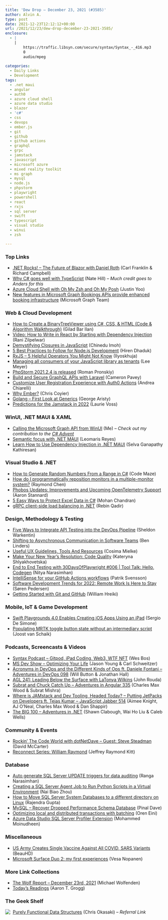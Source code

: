 ```yaml
---
title: 'Dew Drop – December 23, 2021 (#3585)'
author: Alvin A.
type: post
date: 2021-12-23T12:12:12+00:00
url: /2021/12/23/dew-drop-december-23-2021-3585/
enclosure:
  - |
    |
        https://traffic.libsyn.com/secure/syntax/Syntax_-_416.mp3
        0
        audio/mpeg
        
categories:
  - Daily Links
  - Development
tags:
  - .net maui
  - angular
  - auth0
  - azure cloud shell
  - azure data studio
  - blazor
  - 'c#'
  - css
  - devops
  - ember.js
  - git
  - github
  - github actions
  - graphql
  - grpc
  - jamstack
  - javascript
  - microsoft azure
  - mixed reality toolkit
  - ms graph
  - mysql
  - node.js
  - phpstorm
  - playwright
  - powershell
  - react
  - rxjs
  - sql server
  - swift
  - typescript
  - visual studio
  - winui
  - zsh

---
```

### <a name="top"></a>Top Links

  * <a href="http://www.dotnetrocks.com/default.aspx?ShowNum=1771" target="_blank" rel="noopener">.NET Rocks! &#8211; The Future of Blazor with Daniel Roth</a> (Carl Franklin & Richard Campbell)
  * <a href="https://nate.org/csharp-and-typescript" target="_blank" rel="noopener">Why C# goes well with TypeScript</a> (Nate Hill) _&#8211; Much credit goes to Anders for this_
  * <a href="https://techcommunity.microsoft.com/t5/apps-on-azure-blog/azure-cloud-shell-with-oh-my-zsh-and-oh-my-posh/ba-p/3042284?WT.mc_id=DOP-MVP-4025064" target="_blank" rel="noopener">Azure Cloud Shell with Oh My Zsh and Oh My Posh</a> (Justin Yoo)
  * <a href="https://devblogs.microsoft.com/microsoft365dev/new-features-in-microsoft-graph-bookings-apis-provide-enhanced-booking-infrastructure/?WT.mc_id=DOP-MVP-4025064" target="_blank" rel="noopener">New features in Microsoft Graph Bookings APIs provide enhanced booking infrastructure</a> (Microsoft Graph Team)



### <a name="web"></a>Web & Cloud Development

  * <a href="https://www.freecodecamp.org/news/binarytreeviewer-with-c-c-css-html-by-gilad-bar-ilan/" target="_blank" rel="noopener">How to Create a BinaryTreeViewer using C#, CSS, & HTML (Code & Algorithm Walkthrough)</a> (Gilad Bar Ilan)
  * <a href="https://8thlight.com/blog/8th-light/2021/12/21/8lu-react-with-dependency-injection.html" target="_blank" rel="noopener">Video: How to Write in React by Starting with Dependency Injection</a> (Rani Zilpelwar)
  * <a href="https://www.telerik.com/blogs/demystifying-closures-javascript" target="_blank" rel="noopener">Demystifying Closures in JavaScript</a> (Chinedu Imoh)
  * <a href="https://hackernoon.com/5-best-practices-to-follow-for-nodejs-development?source=rss" target="_blank" rel="noopener">5 Best Practices to Follow for Node.js Development</a> (Hiren Dhaduk)
  * <a href="https://hackernoon.com/rxjs-5-helpful-operators-you-might-not-know?source=rss" target="_blank" rel="noopener">RxJS &#8211; 5 Helpful Operators You Might Not Know</a> (Ilyoskhuja)
  * <a href="https://octopus.com/blog/javacript-library-users-as-tenants" target="_blank" rel="noopener">Managing all consumers of your JavaScript library as tenants</a> (Lee Meyer)
  * <a href="https://blog.jetbrains.com/phpstorm/2021/12/phpstorm-2021-2-4-is-released/" target="_blank" rel="noopener">PhpStorm 2021.2.4 is released</a> (Roman Pronskiy)
  * <a href="https://developer.okta.com/blog/2021/12/22/graphql-laravel" target="_blank" rel="noopener">Build and Secure GraphQL APIs with Laravel</a> (Cameron Pavey)
  * <a href="https://auth0.com/blog/customize-user-registration-experience-with-auth0-actions/" target="_blank" rel="noopener">Customize User Registration Experience with Auth0 Actions</a> (Andrea Chiarelli)
  * <a href="https://css-tricks.com/why-ember/" target="_blank" rel="noopener">Why Ember?</a> (Chris Coyier)
  * <a href="https://dzone.com/articles/golang-first-look-at-generics" target="_blank" rel="noopener">Golang &#8211; First Look at Generics</a> (George Aristy)
  * <a href="https://thenewstack.io/predictions-for-the-jamstack-in-2022/" target="_blank" rel="noopener">Predictions for the Jamstack in 2022</a> (Laurie Voss)



### <a name="silverlight"></a>WinUI, .NET MAUI & XAML

  * <a href="https://morningdew-bpc6g3a0fgaxdxcu.eastus2-01.azurewebsites.net/2021/12/23/calling-the-microsoft-graph-api-from-winui/" target="_blank" rel="noopener">Calling the Microsoft Graph API from WinUI</a> (Me) _&#8211; Check out my contribution to the_ <a href="https://www.csadvent.christmas/" target="_blank" rel="noopener"><em>C# Advent</em></a>
  * <a href="https://askxammy.com/semantic-focus-with-net-maui/" target="_blank" rel="noopener">Semantic focus with .NET MAUI</a> (Leomaris Reyes)
  * <a href="https://www.syncfusion.com/blogs/post/learn-how-to-use-dependency-injection-in-net-maui.aspx" target="_blank" rel="noopener">Learn How to Use Dependency Injection in .NET MAUI</a> (Selva Ganapathy Kathiresan)



### <a name="dotnet"></a>Visual Studio & .NET

  * <a href="https://code-maze.com/csharp-generate-random-numbers-range/" target="_blank" rel="noopener">How to Generate Random Numbers From a Range in C#</a> (Code Maze)
  * <a href="https://devblogs.microsoft.com/oldnewthing/20211222-00/?p=106048" target="_blank" rel="noopener">How do I programmatically reposition monitors in a multiple-monitor system?</a> (Raymond Chen)
  * <a href="https://petabridge.com/blog/phobos-2.0-otel/" target="_blank" rel="noopener">Phobos Updates: Improvements and Upcoming OpenTelemetry Support</a> (Aaron Stannard)
  * <a href="https://www.syncfusion.com/blogs/post/5-easy-ways-to-protect-excel-data-in-c.aspx" target="_blank" rel="noopener">5 Easy Ways to Protect Excel Data in C#</a> (Mohan Chandran)
  * <a href="https://rebin.dev/post/grpc-client-side-load-balancing-indotnet/" target="_blank" rel="noopener">gRPC client-side load balancing in .NET</a> (Rebin Qadir)



### <a name="design"></a>Design, Methodology & Testing

  * <a href="https://www.programmableweb.com/news/five-ways-to-integrate-api-testing-devops-pipeline/analysis/2021/12/22" target="_blank" rel="noopener">Five Ways to Integrate API Testing into the DevOps Pipeline</a> (Sheldon Warkentin)
  * <a href="https://www.infoq.com/news/2021/12/asynchronous-communication-teams/?utm_campaign=infoq_content&utm_source=infoq&utm_medium=feed&utm_term=global" target="_blank" rel="noopener">Shifting to Asynchronous Communication in Software Teams</a> (Ben Linders)
  * <a href="https://smashingmagazine.com/2021/12/tools-tips-resources-to-build-better-user-experiences/" target="_blank" rel="noopener">Useful UX Guidelines, Tools And Resources</a> (Cosima Mielke)
  * <a href="https://blog.jetbrains.com/idea/2021/12/make-your-new-year-s-resolution-code-quality/" target="_blank" rel="noopener">Make Your New Year’s Resolution: Code Quality</a> (Kateryna Shlyakhovetska)
  * <a href="https://dev.to/azure/006-tool-talk-hello-codegen-4em9" target="_blank" rel="noopener">End to End Testing with 30DaysOfPlaywright #006 | Tool Talk: Hello, Codegen</a> (Nitya Narasimhan)
  * <a href="https://patriksvensson.se/2021/12/intellisense-for-your-github-actions-workflows" target="_blank" rel="noopener">IntelliSense for your GitHub Actions workflows</a> (Patrik Svensson)
  * <a href="https://dzone.com/articles/software-development-trends-for-2022-remote-work-is-here-to-stay" target="_blank" rel="noopener">Software Development Trends for 2022: Remote Work Is Here to Stay</a> (Søren Pedersen)
  * <a href="https://www.developer.com/languages/getting-started-git/" target="_blank" rel="noopener">Getting Started with Git and GitHub</a> (William Hreiki)



### <a name="mobile"></a>Mobile, IoT & Game Development

  * <a href="https://www.infoq.com/news/2021/12/swift-playgrounds-4/?utm_campaign=infoq_content&utm_source=infoq&utm_medium=feed&utm_term=global" target="_blank" rel="noopener">Swift Playgrounds 4.0 Enables Creating iOS Apps Using an iPad</a> (Sergio De Simone)
  * <a href="https://localjoost.github.io/Populating-MRTK-toggle-button-state-without-an-intermediary-script/" target="_blank" rel="noopener">Populating MRTK toggle button state without an intermediary script</a> (Joost van Schaik)



### <a name="podcasts"></a>Podcasts, Screencasts & Videos

  * <a href="https://traffic.libsyn.com/secure/syntax/Syntax_-_416.mp3" target="_blank" rel="noopener">Syntax Podcast &#8211; Gitpod, iPad Coding, Web3, WTF NFT</a> (Wes Bos)
  * <a href="http://msdevshow.com/2021/12/optimizing-your-life/" target="_blank" rel="noopener">MS Dev Show &#8211; Optimizing Your Life</a> (Jason Young & Carl Schweitzer)
  * <a href="https://adventuresindevopspodcast.com/acronyms-in-devops-differen-kinds-ops-daniele-fontani-devops-098" target="_blank" rel="noopener">Acronyms in DevOps and the Different Kinds of Ops ft. Daniele Fontani &#8211; Adventures in DevOps 098</a> (Will Button & Jonathan Hall)
  * <a href="https://www.ageekleader.com/agl-241-leading-below-the-surface-with-latonya-wilkins/" target="_blank" rel="noopener">AGL 241: Leading Below the Surface with LaTonya Wilkins</a> (John Rouda)
  * <a href="https://adventuresinangular.com/subrat-and-chuck-catch-up-aia-335" target="_blank" rel="noopener">Subrat and Chuck Catch Up &#8211; Adventures in Angular 335</a> (Charles Max Wood & Subrat Mishra)
  * <a href="https://javascriptjabber.com/where-jastack-dev-tooling-headed-today-putting-jetpacks-deveopers-tejas-kumar-jsj-514" target="_blank" rel="noopener">Where is JAMstack and Dev Tooling&nbsp; Headed Today? &#8211; Putting JetPacks on Developers ft. Tejas Kumar &#8211; JavaScript Jabber 514</a> (Aimee Knight, AJ O&#8217;Neal, Charles Max Wood & Dan Shappir)
  * <a href="https://adventuresindotnet.com/the-bit-100" target="_blank" rel="noopener">The BIG 100 &#8211; Adventures in .NET</a> (Shawn Clabough, Wai Ho Liu & Caleb Wells)



### <a name="events"></a>Community & Events

  * <a href="https://dotnettips.wordpress.com/2021/12/22/rockin-the-code-world-with-dotnetdave-guest-steve-steadman/" target="_blank" rel="noopener">Rockin’ The Code World with dotNetDave – Guest: Steve Steadman</a> (David McCarter)
  * <a href="https://techcommunity.microsoft.com/t5/microsoft-mvp-award-program-blog/reconnect-series-william-raymond/ba-p/3043666?WT.mc_id=DOP-MVP-4025064" target="_blank" rel="noopener">Reconnect Series: William Raymond</a> (Jeffrey Raymond Kitt)



### <a name="sql"></a>Database

  * <a href="https://www.mssqltips.com/sqlservertip/1770/auto-generate-sql-server-update-triggers-for-data-auditing/" target="_blank" rel="noopener">Auto generate SQL Server UPDATE triggers for data auditing</a> (Ranga Narasimhan)
  * <a href="https://www.mssqltips.com/sqlservertip/7083/run-python-scripts-sql-server-agent-job/" target="_blank" rel="noopener">Creating a SQL Server Agent Job to Run Python Scripts in a Virtual Environment</a> (Nai Biao Zhou)
  * <a href="https://www.mssqltips.com/sqlservertip/7087/move-sql-server-system-databases-linux/" target="_blank" rel="noopener">How to Move SQL Server System Databases to a different directory on Linux</a> (Rajendra Gupta)
  * <a href="https://blog.sqlauthority.com/2021/12/23/mysql-recover-dropped-performance-schema-database/?utm_source=rss&utm_medium=rss&utm_campaign=mysql-recover-dropped-performance-schema-database" target="_blank" rel="noopener">MySQL – Recover Dropped Performance Schema Database</a> (Pinal Dave)
  * <a href="https://ayende.com/blog/195778-C/optimizing-local-and-distributed-transactions-with-batching?Key=d9cc771e-ef7c-48af-9d97-d449deff0097" target="_blank" rel="noopener">Optimizing local and distributed transactions with batching</a> (Oren Eini)
  * <a href="https://www.mssqltips.com/sqlservertip/7080/sql-server-profiler-extension-azure-data-studio/" target="_blank" rel="noopener">Azure Data Studio SQL Server Profiler Extension</a> (Mohammed Moinudheen)



### <a name="misc"></a>Miscellaneous

  * <a href="https://science.slashdot.org/story/21/12/23/0143233/us-army-creates-single-vaccine-against-all-covid-sars-variants?utm_source=rss1.0mainlinkanon&utm_medium=feed" target="_blank" rel="noopener">US Army Creates Single Vaccine Against All COVID, SARS Variants</a> (BeauHD)
  * <a href="https://mymetaverseday.com/2021/12/23/surfaceduo2/" target="_blank" rel="noopener">Microsoft Surface Duo 2: my first experiences</a> (Vesa Nopanen)



### <a name="links"></a>More Link Collections

  * <a href="https://michael-wolfenden.github.io/2021/12/23/december-23rd-2021/" target="_blank" rel="noopener">The Wolf Report &#8211; December 23rd, 2021</a> (Michael Wolfenden)
  * <a href="https://aarontgrogg.com/blog/2021/12/22/todays-readings-361/" target="_blank" rel="noopener">Today’s Readings</a> (Aaron T. Grogg)



### <a name="shelf"></a>The Geek Shelf

<a href="https://www.amazon.com/dp/0521663504/?tag=amavin-20" target="_blank" rel="noopener"><img decoding="async" align="left" style="margin: 0px 4px 0px 0px; border: 0px currentcolor; border-image: none; float: left; display: inline; background-image: none;" src="https://m.media-amazon.com/images/I/41PfifbZkFL._SS135_.jpg" border="0" /></a>&nbsp;<a href="https://www.amazon.com/dp/0521663504/?tag=amavin-20" target="_blank" rel="noopener">Purely Functional Data Structures</a> (Chris Okasaki) _&#8211; Referral Link_